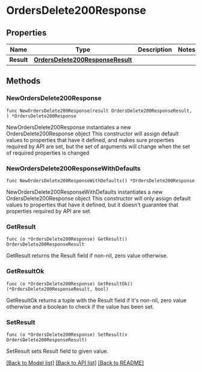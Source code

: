 # OrdersDelete200Response

## Properties

Name | Type | Description | Notes
------------ | ------------- | ------------- | -------------
**Result** | [**OrdersDelete200ResponseResult**](OrdersDelete200ResponseResult.md) |  | 

## Methods

### NewOrdersDelete200Response

`func NewOrdersDelete200Response(result OrdersDelete200ResponseResult, ) *OrdersDelete200Response`

NewOrdersDelete200Response instantiates a new OrdersDelete200Response object
This constructor will assign default values to properties that have it defined,
and makes sure properties required by API are set, but the set of arguments
will change when the set of required properties is changed

### NewOrdersDelete200ResponseWithDefaults

`func NewOrdersDelete200ResponseWithDefaults() *OrdersDelete200Response`

NewOrdersDelete200ResponseWithDefaults instantiates a new OrdersDelete200Response object
This constructor will only assign default values to properties that have it defined,
but it doesn't guarantee that properties required by API are set

### GetResult

`func (o *OrdersDelete200Response) GetResult() OrdersDelete200ResponseResult`

GetResult returns the Result field if non-nil, zero value otherwise.

### GetResultOk

`func (o *OrdersDelete200Response) GetResultOk() (*OrdersDelete200ResponseResult, bool)`

GetResultOk returns a tuple with the Result field if it's non-nil, zero value otherwise
and a boolean to check if the value has been set.

### SetResult

`func (o *OrdersDelete200Response) SetResult(v OrdersDelete200ResponseResult)`

SetResult sets Result field to given value.



[[Back to Model list]](../README.md#documentation-for-models) [[Back to API list]](../README.md#documentation-for-api-endpoints) [[Back to README]](../README.md)


